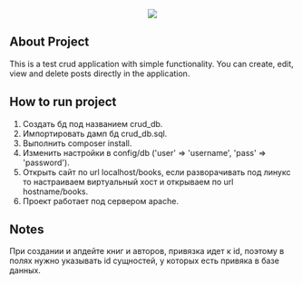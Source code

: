<p align="center"><img src="https://iconscout.com/icon/php-99"></p>

## About Project

This is a test crud application with simple functionality. You can create, edit, view and delete posts directly in the application.

## How to run project

1. Создать бд под названием crud_db.
2. Импортировать дамп бд crud_db.sql.
3. Выполнить composer install.
4. Изменить настройки в config/db ('user' => 'username', 'pass' => 'password').
5. Открыть сайт по url localhost/books, если разворачивать под линукс то настраиваем виртуальный хост и открываем по url hostname/books.
6. Проект работает под сервером apache.   

## Notes

При создании и апдейте книг и авторов, привязка идет к id, поэтому в полях нужно указывать id сущностей, у которых есть привяка в базе данных.
